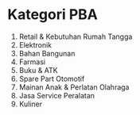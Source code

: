 # Kategori PBA

1. Retail & Kebutuhan Rumah Tangga
2. Elektronik
3. Bahan Bangunan
4. Farmasi
5. Buku & ATK
6. Spare Part Otomotif
7. Mainan Anak & Perlatan Olahraga
8. Jasa Service Peralatan
9. Kuliner
